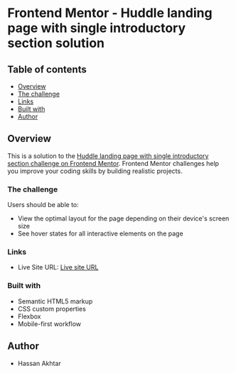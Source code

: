 # Frontend Mentor - Huddle landing page with single introductory section solution



## Table of contents

- [Overview](#overview)
- [The challenge](#the-challenge)
- [Links](#links)
- [Built with](#built-with)
- [Author](#author)



## Overview

This is a solution to the [Huddle landing page with single introductory section challenge on Frontend Mentor](https://www.frontendmentor.io/challenges/huddle-landing-page-with-a-single-introductory-section-B_2Wvxgi0). Frontend Mentor challenges help you improve your coding skills by building realistic projects. 

### The challenge

Users should be able to:

- View the optimal layout for the page depending on their device's screen size
- See hover states for all interactive elements on the page


### Links

- Live Site URL: [Live site URL](https://hassanakhtar8.github.io/Huddle-UI/)


### Built with

- Semantic HTML5 markup
- CSS custom properties
- Flexbox
- Mobile-first workflow


## Author

- Hassan Akhtar

